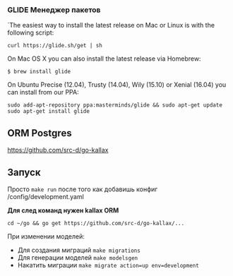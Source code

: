 ### GLIDE Менеджер пакетов

`The easiest way to install the latest release on Mac or Linux is with the following script:

`curl https://glide.sh/get | sh`

On Mac OS X you can also install the latest release via Homebrew:

`$ brew install glide`

On Ubuntu Precise (12.04), Trusty (14.04), Wily (15.10) or Xenial (16.04) you can install from our PPA:

`sudo add-apt-repository ppa:masterminds/glide && sudo apt-get update`
`sudo apt-get install glide`

## ORM Postgres
https://github.com/src-d/go-kallax

## Запуск
Просто  `make run` после того как добавишь конфиг /config/development.yaml

**Для след команд нужен kallax ORM**

`cd ~/go && go get https://github.com/src-d/go-kallax/...`

При изменении моделей:
- Для создания миграций `make migrations` 
- Для генерации моделей `make modelsgen`
- Накатить миграции `make migrate action=up env=development`